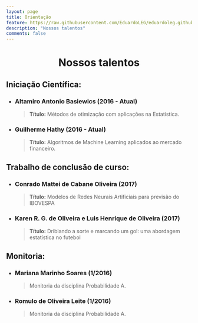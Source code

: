 ```yaml
---
layout: page
title: Orientação
feature: https://raw.githubusercontent.com/EduardoLEG/eduardoleg.github.io/master/assets/img/livro2.png
description: "Nossos talentos"
comments: false
---
```

<center> <h1>Nossos talentos</h1> </center>

## Iniciação Científica:

* ### Altamiro Antonio Basiewics (2016 - Atual)

    > **Título:** Métodos de otimização com aplicações na Estatística.

* ### Guilherme Hathy (2016 - Atual)

    > **Título:** Algoritmos de Machine Learning aplicados ao mercado financeiro.
    
## Trabalho de conclusão de curso:

* ### Conrado Mattei de Cabane Oliveira (2017)

    > **Título:** Modelos de Redes Neurais Artificiais para previsão do IBOVESPA

* ### Karen R. G. de Oliveira e Luis Henrique de Oliveira (2017)

    > **Título:** Driblando a sorte e marcando um gol: uma abordagem estatística no futebol

    
## Monitoria:

* ### Mariana Marinho Soares (1/2016)

    > Monitoria da disciplina Probabilidade A.
    
* ### Romulo de Oliveira Leite (1/2016)

    > Monitoria da disciplina Probabilidade A.

